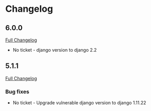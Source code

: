 # Changelog

## 6.0.0
[Full Changelog](https://github.com/uktrade/directory-client-core/pull/19/files)
- No ticket - django version to django 2.2

## 5.1.1
[Full Changelog](https://github.com/uktrade/directory-client-core/pull/14/files)
### Bug fixes
- No ticket - Upgrade vulnerable django version to django 1.11.22

